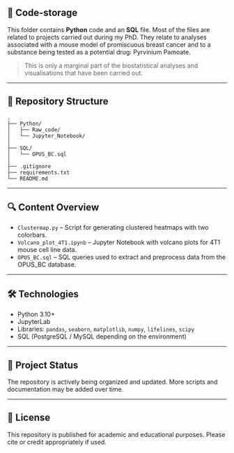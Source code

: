 ## 🧬 Code-storage

This folder contains **Python** code and an **SQL** file.
Most of the files are related to projects carried out during my PhD. They relate to analyses associated with a mouse model of promiscuous breast cancer and to a substance being tested as a potential drug: Pyrvinium Pamoate. 
> This is only a marginal part of the biostatistical analyses and visualisations that have been carried out.

---

## 📁 Repository Structure

    .
    ├── Python/
    │   ├── Raw_code/
    │   └── Jupyter_Notebook/
    │
    ├── SQL/
    │   └── OPUS_BC.sql
    │
    ├── .gitignore
    ├── requirements.txt
    └── README.md
    
---

## 🔍 Content Overview

- `Clustermap.py` – Script for generating clustered heatmaps with two colorbars.
- `Volcano_plot_4T1.ipynb` – Jupyter Notebook with volcano plots for 4T1 mouse cell line data.
- `OPUS_BC.sql` – SQL queries used to extract and preprocess data from the OPUS_BC database.

---

## 🛠️ Technologies

- Python 3.10+
- JupyterLab
- Libraries: `pandas`, `seaborn`, `matplotlib`, `numpy`, `lifelines`, `scipy`
- SQL (PostgreSQL / MySQL depending on the environment)

---

## 📌 Project Status

The repository is actively being organized and updated. More scripts and documentation may be added over time.

---

## 📄 License

This repository is published for academic and educational purposes. Please cite or credit appropriately if used.
